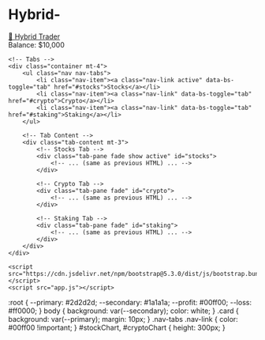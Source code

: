 # Hybrid-<!DOCTYPE html>
<html lang="en">
<head>
    <meta charset="UTF-8">
    <meta name="viewport" content="width=device-width, initial-scale=1.0">
    <title>Hybrid Trader</title>
    <link href="https://cdn.jsdelivr.net/npm/bootstrap@5.3.0/dist/css/bootstrap.min.css" rel="stylesheet">
    <link rel="stylesheet" href="style.css">
</head>
<body>
    <!-- Navbar -->
    <nav class="navbar navbar-dark bg-dark">
        <div class="container-fluid">
            <a class="navbar-brand" href="#">🚀 Hybrid Trader</a>
            <div class="d-flex">
                <span class="text-success me-3">Balance: $<span id="balance">10,000</span></span>
            </div>
        </div>
    </nav>

    <!-- Tabs -->
    <div class="container mt-4">
        <ul class="nav nav-tabs">
            <li class="nav-item"><a class="nav-link active" data-bs-toggle="tab" href="#stocks">Stocks</a></li>
            <li class="nav-item"><a class="nav-link" data-bs-toggle="tab" href="#crypto">Crypto</a></li>
            <li class="nav-item"><a class="nav-link" data-bs-toggle="tab" href="#staking">Staking</a></li>
        </ul>

        <!-- Tab Content -->
        <div class="tab-content mt-3">
            <!-- Stocks Tab -->
            <div class="tab-pane fade show active" id="stocks">
                <!-- ... (same as previous HTML) ... -->
            </div>

            <!-- Crypto Tab -->
            <div class="tab-pane fade" id="crypto">
                <!-- ... (same as previous HTML) ... -->
            </div>

            <!-- Staking Tab -->
            <div class="tab-pane fade" id="staking">
                <!-- ... (same as previous HTML) ... -->
            </div>
        </div>
    </div>

    <script src="https://cdn.jsdelivr.net/npm/bootstrap@5.3.0/dist/js/bootstrap.bundle.min.js"></script>
    <script src="app.js"></script>
</body>
</html>
:root {
    --primary: #2d2d2d;
    --secondary: #1a1a1a;
    --profit: #00ff00;
    --loss: #ff0000;
}
body { background: var(--secondary); color: white; }
.card { background: var(--primary); margin: 10px; }
.nav-tabs .nav-link { color: #00ff00 !important; }
#stockChart, #cryptoChart { height: 300px; }
